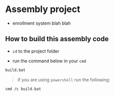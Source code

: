 # Assembly project

- enrollment system blah blah

## How to build this assembly code

- `cd` to the project folder

- run the command below in your `cmd`

```sh
build.bat
```

> if you are using `powershell` run the following:

```sh
cmd /c build.bat
```